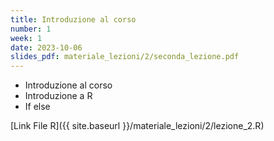 ```yaml
---
title: Introduzione al corso
number: 1
week: 1
date: 2023-10-06
slides_pdf: materiale_lezioni/2/seconda_lezione.pdf
---
```


- Introduzione al corso
- Introduzione a R
- If else

[Link File R]({{ site.baseurl }}/materiale_lezioni/2/lezione_2.R)